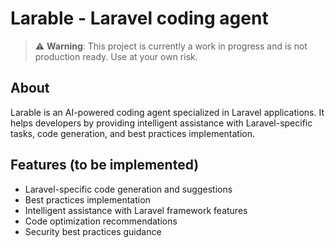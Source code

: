 # Larable - Laravel coding agent

> ⚠️ **Warning**: This project is currently a work in progress and is not production ready. Use at your own risk.

## About

Larable is an AI-powered coding agent specialized in Laravel applications. It helps developers by providing intelligent assistance with Laravel-specific tasks, code generation, and best practices implementation.

## Features (to be implemented)

- Laravel-specific code generation and suggestions
- Best practices implementation
- Intelligent assistance with Laravel framework features
- Code optimization recommendations
- Security best practices guidance
